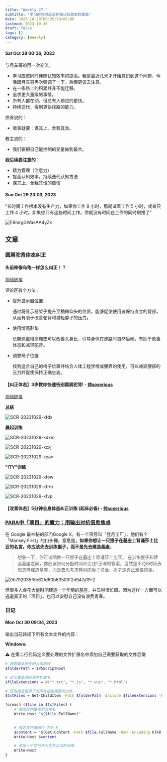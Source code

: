 ```yaml
---
title: "Weekly 27:"
subtitle: "学习的同时应该伴随认知效率的提高"
date: 2023-10-28T00:35:59+08:00
lastmod: 2023-10-30
draft: false
tags: []
category: [Weekly]
---
```


#### Sat Oct 28 00:36, 2023

与月车哥的再一次交流。

- 学习应该同时伴随认知效率的提高。我是最近几天才开始意识到这个问题，今晚跟月车哥再次强调了一下，后面更该去注意。
- 在一条路上的积累并非不能迁移。
- 追求更大量级的事情。
- 所有人都在动，但总有人前进的更快。
- 持续迭代，得到更快找路的能力。

拱哥说的：

- 做事就要：谋其上、舍我其谁。

教主说的：

- 我们要把自己能控制的变量做到最大。

**我后续要注意的：**

- 精力管理（注意力）
- 提高认知效率，持续迭代认知方法
- 谋其上、舍我其谁的自信

#### Sun Oct 29 23:03, 2023

“长时间工作根本没有生产力，如果你工作 8 小时，那就试着工作 5 小时，或者只工作 4 小时。如果你只有这些时间工作，你就没有时间在工作的同时刷推了”


![F9mrgGWasAA4yZk](https://raw.githubusercontent.com/huyixi/Pics/main/uPic/F9mrgGWasAA4yZk.jpeg)



## 文章

### 圆肩驼背体态纠正

#### 头前伸像乌龟一样怎么纠正！？

[视频链接](https://www.bilibili.com/video/BV1AC4y1L7Gf/?spm_id_from=333.1007.top_right_bar_window_history.content.click&vd_source=e7b677bc31fcf107b6c6689167aae9d9)

评论区有个方法：

- 提升显示器位置

  通过将显示器架子提升至稍微仰头的位置，能够促使使用者保持直立的背部，从而有助于改善驼背和减轻脖子的压力。

- 使用增高鞋垫

  长期佩戴增高鞋垫可以改善头身比，引导身体在走路时自然后倾，有助于改善体态和减轻驼背。

- 调整椅子位置

  找到适合自己的椅子位置并结合人体工程学椅或腰靠的使用，可以减轻腰部的压力并促使保持正确坐姿。
#### 【纠正体态】3步教你快速告别圆肩驼背! - [帅soserious](https://space.bilibili.com/66391032)

  [视频链接](https://www.bilibili.com/video/BV1p4411F77D/?spm_id_from=333.1007.top_right_bar_window_history.content.click&vd_source=e7b677bc31fcf107b6c6689167aae9d9)

**总结**

![SCR-20231029-kfdx](https://raw.githubusercontent.com/huyixi/Pics/main/uPic/SCR-20231029-kfdx.jpeg)

**晨起训练**

![SCR-20231029-kdxm](https://raw.githubusercontent.com/huyixi/Pics/main/uPic/SCR-20231029-kdrc.jpeg)





![SCR-20231029-kcxj](https://raw.githubusercontent.com/huyixi/Pics/main/uPic/SCR-20231029-kcxj.jpeg)

![SCR-20231029-keav](https://raw.githubusercontent.com/huyixi/Pics/main/uPic/SCR-20231029-keav.jpeg)

**"ITY"训练**

![SCR-20231029-kfow](https://raw.githubusercontent.com/huyixi/Pics/main/uPic/SCR-20231029-kfow.jpeg)

![SCR-20231029-kfrm](https://raw.githubusercontent.com/huyixi/Pics/main/uPic/SCR-20231029-kfrm.jpeg)

![SCR-20231029-kfvp](https://raw.githubusercontent.com/huyixi/Pics/main/uPic/SCR-20231029-kfvp.jpeg)

#### 【改善体态】5分钟全身体态纠正训练 (起床必备) - [帅soserious](https://space.bilibili.com/66391032)

### [PARA中「项目」的魔力：用输出对抗信息焦虑](https://sspai.com/post/83271)

在 Google 最神秘的部门Google X，有一个项目叫「登月工厂」，他们有个「Monkey First」的口头禅。意思是，**如果你想让一只猴子在基座上背诵莎士比亚的名言，你应该先去训练猴子，而不是先去建造基座**。

> 想象一下，你正试图教一只猴子在基座上背诵莎士比亚。 在训练猴子和建造基座之间，你应该如何分配时间和金钱?正确的答案，当然是不花ß时间去想怎样建造基座，而是去思考怎样训练猴子说话，那才是真正重要的事。

![0b792035f6e62fd60b63503f2d947a19-2](https://raw.githubusercontent.com/huyixi/Pics/main/uPic/0b792035f6e62fd60b63503f2d947a19-2.png)

但很多人会花大量时间建造一个华丽的基座，并显得很忙碌。因为这样一方面可以逃避真正的「项目」，也可以安慰自己没有浪费青春。

### 日记

#### Mon Oct 30 09:34, 2023

输出当前路径下所有文本文件的内容：

**Windows:**

⚠️ 在第二行代码定义要处理的文件扩展名中添加自己需要获取的文件后缀

```bash
# 获取脚本所在的当前路径
$folderPath = $PSScriptRoot

# 定义要处理的文件扩展名
$fileExtensions = @("*.txt", "*.js", "*.vue", "*.html")

# 获取指定目录下的所有指定类型的文件
$txtFiles = Get-ChildItem -Path $folderPath -Include $fileExtensions -Recurse

foreach ($file in $txtFiles) {
    # 输出文件路径和文件名
    Write-Host "$($file.FullName)"

    
    # 指定文件编码为 UTF-8
    $content = "$(Get-Content -Path $file.FullName -Raw -Encoding UTF8)"
    Write-Host $content

    # 添加一个空行作为文件之间的分隔
    Write-Host
}
```

